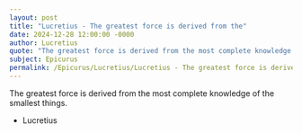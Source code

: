 ```yaml
---
layout: post
title: "Lucretius - The greatest force is derived from the"
date: 2024-12-28 12:00:00 -0000
author: Lucretius
quote: "The greatest force is derived from the most complete knowledge of the smallest things."
subject: Epicurus
permalink: /Epicurus/Lucretius/Lucretius - The greatest force is derived from the
---
```


The greatest force is derived from the most complete knowledge of the smallest things.

- Lucretius
